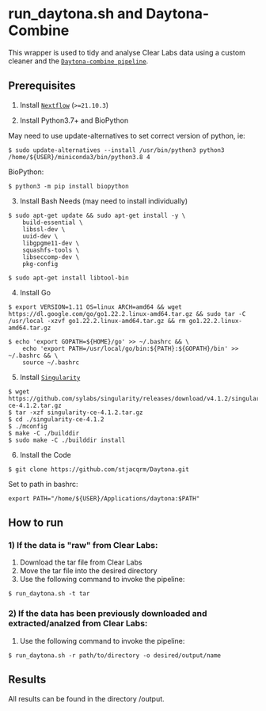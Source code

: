 # run_daytona.sh and Daytona-Combine
This wrapper is used to tidy and analyse Clear Labs data using a custom cleaner and the [`Daytona-combine pipeline`](https://github.com/BPHL-Molecular/Daytona_combine). 


## Prerequisites

1. Install [`Nextflow`](https://www.nextflow.io/docs/latest/getstarted.html#installation) (`>=21.10.3`)

2. Install Python3.7+ and BioPython

May need to use update-alternatives to set correct version of python, ie:

```
$ sudo update-alternatives --install /usr/bin/python3 python3 /home/${USER}/miniconda3/bin/python3.8 4
```

BioPython:

```
$ python3 -m pip install biopython
```

3. Install Bash Needs (may need to install individually)

```
$ sudo apt-get update && sudo apt-get install -y \
    build-essential \
    libssl-dev \
    uuid-dev \
    libgpgme11-dev \
    squashfs-tools \
    libseccomp-dev \
    pkg-config
```

```
$ sudo apt-get install libtool-bin
```

4. Install Go

```
$ export VERSION=1.11 OS=linux ARCH=amd64 && wget https://dl.google.com/go/go1.22.2.linux-amd64.tar.gz && sudo tar -C /usr/local -xzvf go1.22.2.linux-amd64.tar.gz && rm go1.22.2.linux-amd64.tar.gz
```

```
$ echo 'export GOPATH=${HOME}/go' >> ~/.bashrc && \
    echo 'export PATH=/usr/local/go/bin:${PATH}:${GOPATH}/bin' >> ~/.bashrc && \
    source ~/.bashrc
```

5. Install [`Singularity`](https://singularity-tutorial.github.io/01-installation/)

```
$ wget https://github.com/sylabs/singularity/releases/download/v4.1.2/singularity-ce-4.1.2.tar.gz
$ tar -xzf singularity-ce-4.1.2.tar.gz
$ cd ./singularity-ce-4.1.2
$ ./mconfig
$ make -C ./builddir
$ sudo make -C ./builddir install
```

6. Install the Code

```
$ git clone https://github.com/stjacqrm/Daytona.git
```

Set to path in bashrc:

```
export PATH="/home/${USER}/Applications/daytona:$PATH"
```

## How to run
### 1) If the data is "raw" from Clear Labs:
1. Download the tar file from Clear Labs
2. Move the tar file into the desired directory
3. Use the following command to invoke the pipeline:

```
$ run_daytona.sh -t tar
```

### 2) If the data has been previously downloaded and extracted/analzed from Clear Labs:
1. Use the following command to invoke the pipeline:

```
$ run_daytona.sh -r path/to/directory -o desired/output/name
```

## Results
All results can be found in the directory /output.

